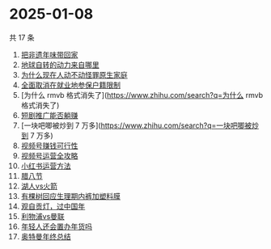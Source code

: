 # 2025-01-08

共 17 条

<!-- BEGIN ZHIHUSEARCH -->
<!-- 最后更新时间 Wed Jan 08 2025 18:12:25 GMT+0800 (China Standard Time) -->
1. [把非遗年味带回家](https://www.zhihu.com/search?q=把非遗年味带回家)
1. [地球自转的动力来自哪里](https://www.zhihu.com/search?q=地球自转的动力来自哪里)
1. [为什么现在人动不动怪罪原生家庭](https://www.zhihu.com/search?q=为什么现在人动不动怪罪原生家庭)
1. [全面取消在就业地参保户籍限制](https://www.zhihu.com/search?q=全面取消在就业地参保户籍限制)
1. [为什么 rmvb 格式消失了](https://www.zhihu.com/search?q=为什么 rmvb 格式消失了)
1. [短剧推广能否躺赚](https://www.zhihu.com/search?q=短剧推广能否躺赚)
1. [一块吧唧被炒到 7 万多](https://www.zhihu.com/search?q=一块吧唧被炒到 7 万多)
1. [视频号赚钱可行性](https://www.zhihu.com/search?q=视频号赚钱可行性)
1. [视频号运营全攻略](https://www.zhihu.com/search?q=视频号运营全攻略)
1. [小红书运营方法](https://www.zhihu.com/search?q=小红书运营方法)
1. [腊八节](https://www.zhihu.com/search?q=腊八节)
1. [湖人vs火箭](https://www.zhihu.com/search?q=湖人vs火箭)
1. [有棵树回应生理期内裤加塑料膜](https://www.zhihu.com/search?q=有棵树回应生理期内裤加塑料膜)
1. [观自贡灯，过中国年](https://www.zhihu.com/search?q=观自贡灯，过中国年)
1. [利物浦vs曼联](https://www.zhihu.com/search?q=利物浦vs曼联)
1. [年轻人还会置办年货吗](https://www.zhihu.com/search?q=年轻人还会置办年货吗)
1. [奥特曼年终总结](https://www.zhihu.com/search?q=奥特曼年终总结)
<!-- END ZHIHUSEARCH -->

